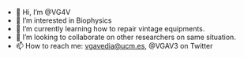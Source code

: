 - 👋 Hi, I’m @VG4V
- 👀 I’m interested in Biophysics
- 🌱 I’m currently learning how to repair vintage equipments.
- 💞️ I’m looking to collaborate on other researchers on same situation.
- 📫 How to reach me: vgavedia@ucm.es, @VGAV3 on Twitter

<!---
VG4V/VG4V is a ✨ special ✨ repository because its `README.md` (this file) appears on your GitHub profile.
You can click the Preview link to take a look at your changes.
--->
